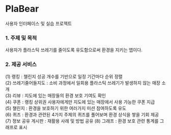 # PlaBear
사용자 인터페이스 및 실습 프로젝트

### 1. 주제 및 목적
사용자가 플라스틱 쓰레기를 줄이도록 유도함으로써 환경을 지키는 앱이다.
### 2. 제공 서비스
(1) 랭킹 : 챌린지 성공 개수를 기반으로 일정 기간마다 순위 정렬\
(2) 쓰레기줄어들지도 : 소비 과정에서 일회용 플라스틱 쓰레기가 발생하지 않는 매장 소개\
(3) 리뷰 : 지도에 있는 매장들의 환경 보호 기여도 확인\
(4) 쿠폰 : 랭킹 상위권 사용자에게만 지도에 있는 매장에서 사용 가능한 쿠폰 지급\
(5) 챌린지 : 환경을 보호하기 위한 여러가지 미션 참여하도록 유도\
(6) 퀴즈 : 환경과 관련된 4가지 주제의 퀴즈를 풀어보며 환경 상식을 쌓을 기회 제공\
(7) 정보 공유 게시판 : 재활용 사례 및 방법 공유
(8) 그래프 : 환경 보호 관련 통계를 그래프로 표시
